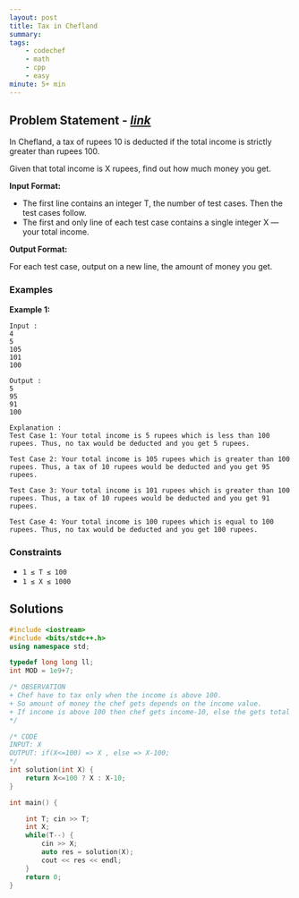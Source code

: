 ```yaml
---
layout: post
title: Tax in Chefland                        
summary:
tags:
    - codechef
    - math
    - cpp
    - easy
minute: 5+ min
---
```


## Problem Statement - [*link*](https://www.codechef.com/problems/TAXES?tab=statement)  

In Chefland, a tax of rupees 10 is deducted if the total income is strictly greater than rupees 100.

Given that total income is X rupees, find out how much money you get.
 

**Input Format:**

+ The first line contains an integer T, the number of test cases. Then the test cases follow.
+ The first and only line of each test case contains a single integer X — your total income.


**Output Format:**

For each test case, output on a new line, the amount of money you get.

### Examples

**Example 1:**   
```
Input :
4
5
105
101
100

Output :
5
95
91
100

Explanation :
Test Case 1: Your total income is 5 rupees which is less than 100 rupees. Thus, no tax would be deducted and you get 5 rupees.

Test Case 2: Your total income is 105 rupees which is greater than 100 rupees. Thus, a tax of 10 rupees would be deducted and you get 95 rupees. 

Test Case 3: Your total income is 101 rupees which is greater than 100 rupees. Thus, a tax of 10 rupees would be deducted and you get 91 rupees.	

Test Case 4: Your total income is 100 rupees which is equal to 100 rupees. Thus, no tax would be deducted and you get 100 rupees.

```

### Constraints

+ `1 ≤ T ≤ 100`
+ `1 ≤ X ≤ 1000`

## Solutions

```cpp
#include <iostream>
#include <bits/stdc++.h>
using namespace std;

typedef long long ll;
int MOD = 1e9+7;

/* OBSERVATION
+ Chef have to tax only when the income is above 100.
+ So amount of money the chef gets depends on the income value.
+ If income is above 100 then chef gets income-10, else the gets total income.
*/

/* CODE
INPUT: X 
OUTPUT: if(X<=100) => X , else => X-100; 
*/
int solution(int X) {
    return X<=100 ? X : X-10;
}

int main() {

	int T; cin >> T;
	int X;
	while(T--) {
	    cin >> X;
	    auto res = solution(X);
	    cout << res << endl;
	}
	return 0;
}

```

